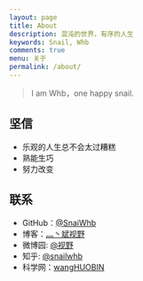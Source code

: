 ```yaml
---
layout: page
title: About
description: 混沌的世界，有序的人生
keywords: Snail, Whb
comments: true
menu: 关于
permalink: /about/
---
```


> I am Whb，one happy snail.

## 坚信
* 乐观的人生总不会太过糟糕
* 熟能生巧
* 努力改变


## 联系

* GitHub：[@SnaiWhb](https://github.com/SnailWhb)
* 博客：[灬丶斌视野](http://blog.sina.com.cn/u/2517674831)
* 微博园: [@视野](https://home.cnblogs.com/u/whb-20160329/)
* 知乎: [@snailwhb](https://www.zhihu.com/people/snailwhb/)
* 科学网：[wangHUOBIN](http://blog.sciencenet.cn/u/wangHUOBIN)



